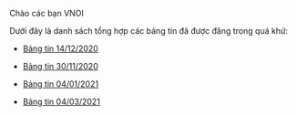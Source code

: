Chào các bạn VNOI

Dưới đây là danh sách tổng hợp các bảng tin đã được đăng trong quá khứ:

* [Bảng tin 14/12/2020](https://vnoi.info/wiki/news-bulletin/b%E1%BA%A3ng-tin-14122020.md)
 
* [Bảng tin 30/11/2020](https://vnoi.info/wiki/news-bulletin/b%E1%BA%A3ng-tin-30112020.md)

* [Bảng tin 04/01/2021](https://vnoi.info/wiki/news-bulletin/b%E1%BA%A3ng-tin-04012021.md)

* [Bảng tin 04/03/2021](https://vnoi.info/wiki/news-bulletin/b%E1%BA%A3ng-tin-04032021.md)